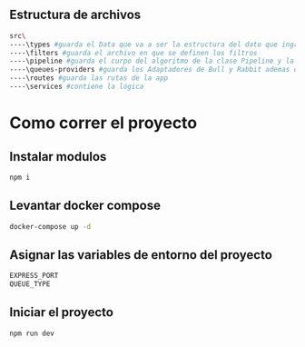 ## Estructura de archivos
```bash
src\
----\types #guarda el Data que va a ser la estructura del dato que ingresa a la Pipeline
----\filters #guarda el archivo en que se definen los filtros
----\pipeline #guarda el curpo del algoritmo de la clase Pipeline y la QueueFactory encargada de crear las Queues Bull o Rabbit, además de guardar el PipeLineFactory
----\queues-providers #guarda los Adaptadores de Bull y Rabbit ademas de la IQueue que es la interface que van a implementar dichos adaptadores
----\routes #guarda las rutas de la app
----\services #contiene la lógica
```

# Como correr el proyecto

## Instalar modulos

```bash
npm i
```

## Levantar docker compose

```bash
docker-compose up -d
```

## Asignar las variables de entorno del proyecto

```bash
EXPRESS_PORT 
QUEUE_TYPE 
```
## Iniciar el proyecto

```bash
npm run dev
```

